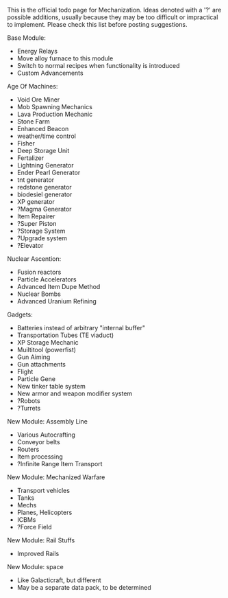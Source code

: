 This is the official todo page for Mechanization. Ideas denoted with a '?' are possible additions, usually because they may be too difficult or impractical to implement. Please check this list before posting suggestions.

Base Module:
* Energy Relays
* Move alloy furnace to this module
* Switch to normal recipes when functionality is introduced
* Custom Advancements

Age Of Machines:
* Void Ore Miner
* Mob Spawning Mechanics
* Lava Production Mechanic
* Stone Farm
* Enhanced Beacon
* weather/time control
* Fisher
* Deep Storage Unit
* Fertalizer
* Lightning Generator
* Ender Pearl Generator
* tnt generator
* redstone generator
* biodesiel generator
* XP generator
* ?Magma Generator
* Item Repairer
* ?Super Piston
* ?Storage System
* ?Upgrade system
* ?Elevator

Nuclear Ascention:
* Fusion reactors
* Particle Accelerators
* Advanced Item Dupe Method
* Nuclear Bombs
* Advanced Uranium Refining

Gadgets:
* Batteries instead of arbitrary "internal buffer"
* Transportation Tubes (TE viaduct)
* XP Storage Mechanic
* Muiltitool (powerfist)
* Gun Aiming
* Gun attachments
* Flight
* Particle Gene
* New tinker table system
* New armor and weapon modifier system
* ?Robots
* ?Turrets

New Module: Assembly Line
* Various Autocrafting
* Conveyor belts
* Routers
* Item processing
* ?Infinite Range Item Transport

New Module: Mechanized Warfare
* Transport vehicles
* Tanks
* Mechs
* Planes, Helicopters
* ICBMs
* ?Force Field

New Module: Rail Stuffs
* Improved Rails

New Module: space
* Like Galacticraft, but different
* May be a separate data pack, to be determined